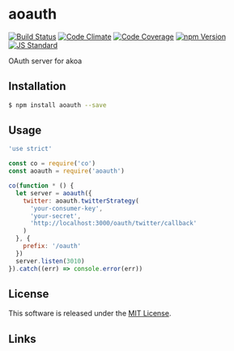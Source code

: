 aoauth
==========

<!---
This file is generated by ape-tmpl. Do not update manually.
--->

<!-- Badge Start -->
<a name="badges"></a>

[![Build Status][bd_travis_shield_url]][bd_travis_url]
[![Code Climate][bd_codeclimate_shield_url]][bd_codeclimate_url]
[![Code Coverage][bd_codeclimate_coverage_shield_url]][bd_codeclimate_url]
[![npm Version][bd_npm_shield_url]][bd_npm_url]
[![JS Standard][bd_standard_shield_url]][bd_standard_url]

[bd_repo_url]: https://github.com/a-labo/aoauth
[bd_travis_url]: http://travis-ci.org/a-labo/aoauth
[bd_travis_shield_url]: http://img.shields.io/travis/a-labo/aoauth.svg?style=flat
[bd_travis_com_url]: http://travis-ci.com/a-labo/aoauth
[bd_travis_com_shield_url]: https://api.travis-ci.com/a-labo/aoauth.svg?token=
[bd_license_url]: https://github.com/a-labo/aoauth/blob/master/LICENSE
[bd_codeclimate_url]: http://codeclimate.com/github/a-labo/aoauth
[bd_codeclimate_shield_url]: http://img.shields.io/codeclimate/github/a-labo/aoauth.svg?style=flat
[bd_codeclimate_coverage_shield_url]: http://img.shields.io/codeclimate/coverage/github/a-labo/aoauth.svg?style=flat
[bd_gemnasium_url]: https://gemnasium.com/a-labo/aoauth
[bd_gemnasium_shield_url]: https://gemnasium.com/a-labo/aoauth.svg
[bd_npm_url]: http://www.npmjs.org/package/aoauth
[bd_npm_shield_url]: http://img.shields.io/npm/v/aoauth.svg?style=flat
[bd_standard_url]: http://standardjs.com/
[bd_standard_shield_url]: https://img.shields.io/badge/code%20style-standard-brightgreen.svg

<!-- Badge End -->


<!-- Description Start -->
<a name="description"></a>

OAuth server for akoa

<!-- Description End -->


<!-- Overview Start -->
<a name="overview"></a>



<!-- Overview End -->


<!-- Sections Start -->
<a name="sections"></a>

<!-- Section from "doc/guides/01.Installation.md.hbs" Start -->

<a name="section-doc-guides-01-installation-md"></a>

Installation
-----

```bash
$ npm install aoauth --save
```


<!-- Section from "doc/guides/01.Installation.md.hbs" End -->

<!-- Section from "doc/guides/02.Usage.md.hbs" Start -->

<a name="section-doc-guides-02-usage-md"></a>

Usage
---------

```javascript
'use strict'

const co = require('co')
const aoauth = require('aoauth')

co(function * () {
  let server = aoauth({
    twitter: aoauth.twitterStrategy(
      'your-consumer-key',
      'your-secret',
      'http://localhost:3000/oauth/twitter/callback'
    )
  }, {
    prefix: '/oauth'
  })
  server.listen(3010)
}).catch((err) => console.error(err))
```


<!-- Section from "doc/guides/02.Usage.md.hbs" End -->


<!-- Sections Start -->


<!-- LICENSE Start -->
<a name="license"></a>

License
-------
This software is released under the [MIT License](https://github.com/a-labo/aoauth/blob/master/LICENSE).

<!-- LICENSE End -->


<!-- Links Start -->
<a name="links"></a>

Links
------



<!-- Links End -->
